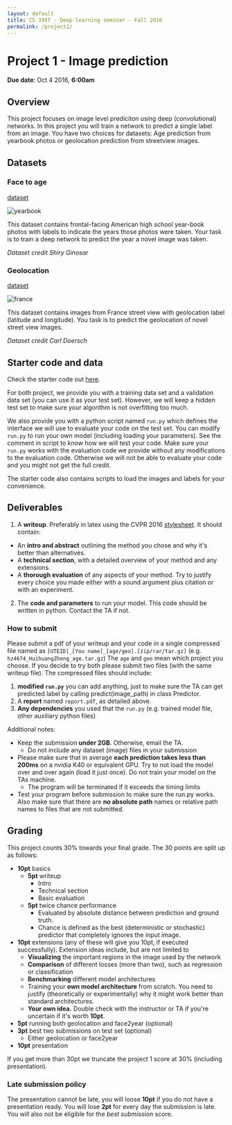 ```yaml
---
layout: default
title: CS 395T - Deep learning seminar - Fall 2016
permalink: /project1/
---
```

# Project 1 - Image prediction
**Due date**: Oct 4 2016, **6:00am**

## Overview

This project focuses on image level prediciton using deep (convolutional) networks. In this project you will train a network to predict a single label from an image. You have two choices for datasets: Age prediction from yearbook photos or geolocation prediction from streetview images.

## Datasets

### Face to age

[dataset](http://www.cs.utexas.edu/~philkr/cs395t/yearbook_trainval.tar.gz)

![yearbook](yearbook.jpg)

This dataset contains frontal-facing American high school year-book photos with labels to indicate the years those photos were taken. Your task is to train a deep network to predict the year a novel image was taken.

*Dataset credit Shiry Ginosar*

### Geolocation

[dataset](http://www.cs.utexas.edu/~philkr/cs395t/france_streetview_trainval.tar.gz)

![france](france.jpg)

This dataset contains images from France street view with geolocation label (latitude and longitude). You task is to predict the geolocation of novel street view images.

*Dataset credit Carl Doersch*

## Starter code and data

Check the starter code out [here](https://github.com/philkr/CS395T/tree/project1).

For both project, we provide you with a training data set and a validation data set (you can use it as your test set). However, we will keep a hidden test set to make sure your algorithm is not overfitting too much.

We also provide you with a python script named `run.py` which defines the interface we will use to evaluate your code on the test set. You can modify `run.py` to run your own model (including loading your parameters). See the comment in script to know how we will test your code. Make sure your `run.py` works with the evaluation code we provide without any modifications to the evaluation code. Otherwise we will not be able to evaluate your code and you might not get the full credit.

The starter code also contains scripts to load the images and labels for your convenience.

## Deliverables

 1. A **writeup**. Preferably in latex using the CVPR 2016 [stylesheet](http://cvpr2016.thecvf.com/files/cvpr2016AuthorKit.zip). It should contain:
   * An **intro and abstract** outlining the method you chose and why it's better than alternatives.
   * A **technical section**, with a detailed overview of your method and any extensions.
   *  A **thorough evaluation** of any aspects of your method. Try to justify every choice you made either with a sound argument plus citation or with an experiment.
 2. The **code and parameters** to run your model. This code should be written in python. Contact the TA if not.

### How to submit

Please submit a pdf of your writeup and your code in a single compressed file named as `[UTEID]_[You name]_[age/geo].[zip/rar/tar.gz]` (e.g. `hz4674_HuihuangZheng_age.tar.gz`)
The `age` and `geo` mean which project you choose. If you decide to try both please submit two files (with the same writeup file).
The compressed files should include:

 1. **modified `run.py`** you can add anything, just to make sure the TA can get predicted label by calling predict(image_path) in class Predictor.
 2. A **report** named `report.pdf`, as detailed above.
 3. **Any dependencies** you used that the `run.py` (e.g. trained model file, other auxiliary python files)

Additional notes:

 * Keep the submission **under 2GB**. Otherwise, email the TA.
   * Do not include any dataset (image) files in your submission
 * Please make sure that in average **each prediction takes less than 200ms** on a nvidia K40 or equivalent GPU. Try to not load the model over and over again (load it just once). Do not train your model on the TAs machine.
   * The program will be terminated if it exceeds the timing limits
 * Test your program before submission to make sure the run.py works. Also make sure that there are **no absolute path** names or relative path names to files that are not submitted.

## Grading

This project counts 30% towards your final grade. The 30 points are split up as follows:

 * **10pt** basics
   * **5pt** writeup
     * Intro
     * Technical section
     * Basic evaluation
   * **5pt** twice chance performance
     * Evaluated by absolute distance between prediction and ground truth.
     * Chance is defined as the best (deterministic or stochastic) predictor that completely ignores the input image.
 * **10pt** extensions (any of these will give you 10pt, if executed successfully). Extension ideas include, but are not limited to
   * **Visualizing** the important regions in the image used by the network
   * **Comparison** of different losses (more than two), such as regression or classification
   * **Benchmarking** different model architectures
   * Training your **own model architecture** from scratch. You need to justify (theoretically or experimentally) why it might work better than standard architectures.
   * **Your own idea.** Double check with the instructor or TA if you're uncertain if it's worth **10pt**.
 * **5pt** running both geolocation and face2year (optional)
 * **3pt** best two submissions on test set (optional)
   * Either geolocation or face2year
 * **10pt** presentation

If you get more than 30pt we truncate the project 1 score at 30% (including presentation).
 
### Late submission policy
The presentation cannot be late, you will loose **10pt** if you do not have a presentation ready.
You will lose **2pt** for every day the submission is late. You will also not be eligible for the *best submission* score.
